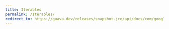 ```yaml
---
title: Iterables
permalink: /Iterables/
redirect_to: https://guava.dev/releases/snapshot-jre/api/docs/com/google/common/collect/Iterables.html
---
```

